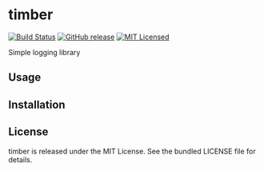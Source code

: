 timber
=========

[![Build Status](https://img.shields.io/travis/com/akerl/timber.svg)](https://travis-ci.com/akerl/timber)
[![GitHub release](https://img.shields.io/github/release/akerl/timber.svg)](https://github.com/akerl/timber/releases)
[![MIT Licensed](https://img.shields.io/badge/license-MIT-green.svg)](https://tldrlegal.com/license/mit-license)

Simple logging library

## Usage

## Installation

## License

timber is released under the MIT License. See the bundled LICENSE file for details.
